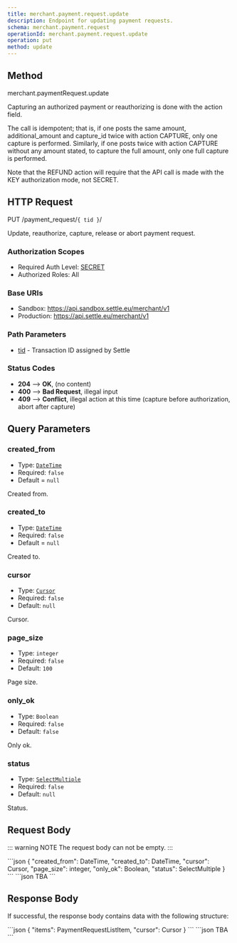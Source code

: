 ```yaml
---
title: merchant.payment.request.update
description: Endpoint for updating payment requests.
schema: merchant.payment.request
operationId: merchant.payment.request.update
operation: put
method: update
---
```


## Method

<div class="md-api_reference_method_heading">

merchant.paymentRequest.update

</div>

Capturing an authorized payment or reauthorizing is done with the action field.

The call is idempotent; that is, if one posts the same amount, additional_amount and capture_id twice with action CAPTURE, only one capture is performed. Similarly, if one posts twice with action CAPTURE without any amount stated, to capture the full amount, only one full capture is performed.

Note that the REFUND action will require that the API call is made with the KEY authorization mode, not SECRET.


## HTTP Request

<div class="md-api_reference_FiraCode">

<div class="md-api_reference_request_heading">

<span class="badge put">PUT</span> /payment_request/`{ tid }`/

</div>

Update, reauthorize, capture, release or abort payment request.

### Authorization Scopes

* Required Auth Level: [SECRET](/guides/authentication/#authentication-using-secret)
* Authorized Roles: All

### Base URIs

* Sandbox: <span class="url">https://api.sandbox.settle.eu/merchant/v1</span>
* Production: <span class="url">https://api.settle.eu/merchant/v1</span>

### Path Parameters

* [tid](/api/resources/types/#paymentrequestlistitem) - Transaction ID assigned by Settle

### Status Codes

* **204** --> **OK**, (no content)
* **400** --> **Bad Request**, illegal input
* **409** --> **Conflict**, illegal action at this time (capture before authorization, abort after capture)

</div>

## Query Parameters

<div class="md-api_reference_FiraCode">

### created_from

- Type: [`DateTime`](/api/resources/types/#datetime)
- Required: `false`
- Default = `null`

Created from.

### created_to

- Type: [`DateTime`](/api/resources/types/#datetime)
- Required: `false`
- Default = `null`

Created to.

### cursor

- Type: [`Cursor`](/api/resources/types/#cursor)
- Required: `false`
- Default: `null`

Cursor.

### page_size

- Type: `integer`
- Required: `false`
- Default: `100`

Page size.

### only_ok

- Type: `Boolean`
- Required: `false`
- Default: `false`

Only ok.

### status

- Type: [`SelectMultiple`](/api/resources/types/#selectmultiple)
- Required: `false`
- Default: `null`

Status.

</div>

## Request Body

::: warning NOTE
The request body can not be empty.
:::

<code-group>
<code-block title="Types">
```json
{
  "created_from": DateTime,
  "created_to": DateTime,
  "cursor": Cursor,
  "page_size": integer,
  "only_ok": Boolean,
  "status": SelectMultiple
}
```
</code-block>

<code-block title="Example">
```json
TBA
```
</code-block>
</code-group>

## Response Body

If successful, the response body contains data with the following structure:

<code-group>
<code-block title="Types">
```json
{
  "items": PaymentRequestListItem,
  "cursor": Cursor
}
```
</code-block>

<code-block title="Example">
```json
TBA
```
</code-block>
</code-group>
